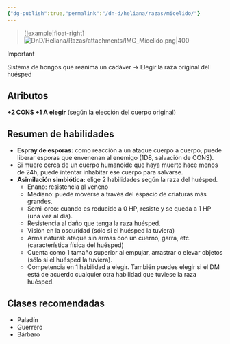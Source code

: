 ```yaml
---
{"dg-publish":true,"permalink":"/dn-d/heliana/razas/micelido/"}
---
```


>[!example|float-right]
![DnD/Heliana/Razas/attachments/IMG_Micelido.png|400](/img/user/DnD/Heliana/Razas/attachments/IMG_Micelido.png)

> [!important]
> 
Sistema de hongos que reanima un cadáver -> Elegir la raza original del huésped

## Atributos
**+2 CONS +1 A elegir** (según la elección del cuerpo original)

## Resumen de habilidades
- **Espray de esporas:** como reacción a un ataque cuerpo a cuerpo, puede liberar esporas que envenenan al enemigo (1D8, salvación de CONS).
- Si muere cerca de un cuerpo humanoide que haya muerto hace menos de 24h, puede intentar inhabitar ese cuerpo para salvarse.
- **Asimilación simbiótica:** elige 2 habilidades según la raza del huésped.
	- Enano: resistencia al veneno
	- Mediano: puede moverse a través del espacio de criaturas más grandes.
	- Semi-orco: cuando es reducido a 0 HP, resiste y se queda a 1 HP (una vez al día).
	- Resistencia al daño que tenga la raza huésped.
	- Visión en la oscuridad (sólo si el huésped la tuviera)
	- Arma natural: ataque sin armas con un cuerno, garra, etc. (característica física del huésped)
	- Cuenta como 1 tamaño superior al empujar, arrastrar o elevar objetos (sólo si el huésped la tuviera).
	- Competencia en 1 habilidad a elegir.
También puedes elegir si el DM está de acuerdo cualquier otra habilidad que tuviese la raza huésped.

## Clases recomendadas
- Paladín
- Guerrero
- Bárbaro